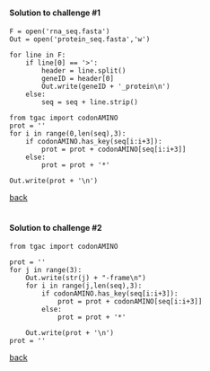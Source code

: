 
#### Solution to challenge #1

```
F = open('rna_seq.fasta')
Out = open('protein_seq.fasta','w')

for line in F:
    if line[0] == '>':
        header = line.split()
        geneID = header[0]
        Out.write(geneID + '_protein\n')
    else:
        seq = seq + line.strip()

from tgac import codonAMINO
prot = ''
for i in range(0,len(seq),3):
    if codonAMINO.has_key(seq[i:i+3]):
        prot = prot + codonAMINO[seq[i:i+3]]
    else:
        prot = prot + '*'

Out.write(prot + '\n')
```
<a href="https://github.com/Pfern/BPBR16-Bioinformatics-using-Python-for-Biomedical-Researchers/blob/master/day4/DataSearching/DataSearching.md#challenge-1">back<a/>
<br>
<br>



#### Solution to challenge #2
```
from tgac import codonAMINO

prot = ''
for j in range(3):
    Out.write(str(j) + "-frame\n")
    for i in range(j,len(seq),3):
        if codonAMINO.has_key(seq[i:i+3]):
            prot = prot + codonAMINO[seq[i:i+3]]
        else:
            prot = prot + '*'

    Out.write(prot + '\n')
prot = ''
```
<a href="https://github.com/Pfern/BPBR16-Bioinformatics-using-Python-for-Biomedical-Researchers/blob/master/day4/DataSearching/DataSearching.md#challenge-2">back<a/>
<br>
<br>
